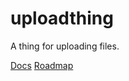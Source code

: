 # uploadthing

A thing for uploading files.

[Docs](https://docs.uploadthing.com)
[Roadmap](https://t3-tools.notion.site/776334c06d814dd08d450975bb983085?v=a04ee69d18a047859717b279df504a6b)
